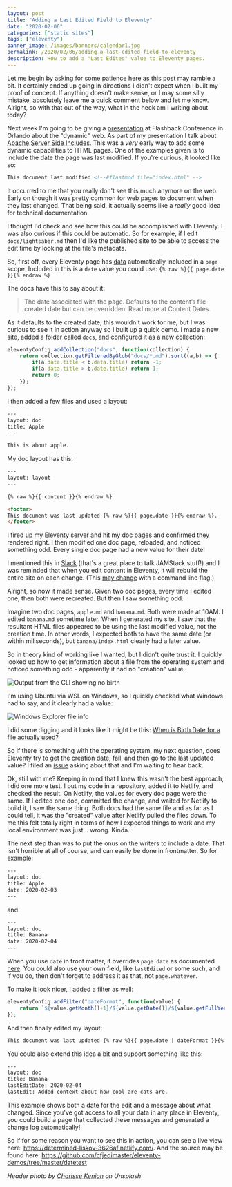 ```yaml
---
layout: post
title: "Adding a Last Edited Field to Eleventy"
date: "2020-02-06"
categories: ["static sites"]
tags: ["eleventy"]
banner_image: /images/banners/calendar1.jpg
permalink: /2020/02/06/adding-a-last-edited-field-to-eleventy
description: How to add a "Last Edited" value to Eleventy pages.
---
```


Let me begin by asking for some patience here as this post may ramble a bit. It certainly ended up going in directions I didn't expect when I built my proof of concept. If anything doesn't make sense, or I may some silly mistake, absolutely leave me a quick comment below and let me know. Alright, so with that out of the way, what in the heck am I writing about today? 

Next week I'm going to be giving a [presentation](https://cfe.dev/events/flashback-conference-2020/) at Flashback Conference in Orlando about the "dynamic" web. As part of my presentation I talk about [Apache Server Side Includes](https://httpd.apache.org/docs/current/howto/ssi.html). This was a *very* early way to add some dynamic capabilities to HTML pages. One of the examples given is to include the date the page was last modified. If you're curious, it looked like so:

```html
This document last modified <!--#flastmod file="index.html" -->
```

It occurred to me that you really don't see this much anymore on the web. Early on though it was pretty common for web pages to document when they last changed. That being said, it actually seems like a *really* good idea for technical documentation. 

I thought I'd check and see how this could be accomplished with Eleventy. I was also curious if this could be automatic. So for example, if I edit `docs/lightsaber.md` then I'd like the published site to be able to access the edit time by looking at the file's metadata.

So, first off, every Eleventy page has [data](https://www.11ty.dev/docs/data/) automatically included in a `page` scope. Included in this is a `date` value you could use: `{% raw %}{{ page.date }}{% endraw %}`

The docs have this to say about it:

<blockquote>
The date associated with the page. Defaults to the content’s file created date but can be overridden. Read more at Content Dates.
</blockquote>

As it defaults to the created date, this wouldn't work for me, but I was curious to see it in action anyway so I built up a quick demo. I made a new site, added a folder called `docs`, and configured it as a new collection:

```js
eleventyConfig.addCollection("docs", function(collection) {
	return collection.getFilteredByGlob("docs/*.md").sort((a,b) => {
		if(a.data.title < b.data.title) return -1;
		if(a.data.title > b.date.title) return 1;
		return 0;
	});
});
```

I then added a few files and used a layout:

```html
---
layout: doc
title: Apple
---

This is about apple.
```

My doc layout has this:

```html
---
layout: layout
---

{% raw %}{{ content }}{% endraw %}

<footer>
This document was last updated {% raw %}{{ page.date }}{% endraw %}.
</footer>
```

I fired up my Eleventy server and hit my doc pages and confirmed they rendered right. I then modified one doc page, reloaded, and noticed something odd. Every single doc page had a new value for their date!

I mentioned this in [Slack](https://join.slack.com/t/thenewdynamic/shared_invite/enQtMjkwNjYwNTY0NjkxLWI1NDhlNjZkZjA5ZGJmODE1OThiMjkwN2ZkMzE1YjEwN2YwNWUxYTNjZTUxMGQ2MzU3NWQ0YmVjNGU1NTkxMDk) (that's a great place to talk JAMStack stuff!) and I was reminded that when you edit content in Eleventy, it will rebuild the entire site on each change. (This [may change](https://github.com/11ty/eleventy/issues/108) with a command line flag.) 

Alright, so now it made sense. Given two doc pages, every time I edited one, then both were recreated. But then I saw something odd.

Imagine two doc pages, `apple.md` and `banana.md`. Both were made at 10AM. I edited `banana.md` sometime later. When I generated my site, I saw that the resultant HTML files appeared to be using the last modified value, not the creation time. In other words, I expected both to have the same date (or within miliseconds), but `banana/index.html` clearly had a later value.

So in theory kind of working like I wanted, but I didn't quite trust it. I quickly looked up how to get information about a file from the operating system and noticed something odd - apparently it had no "creation" value.

<img src="https://static.raymondcamden.com/images/2020/02/date1.png" alt="Output from the CLI showing no birth" class="imgborder imgcenter">

I'm using Ubuntu via WSL on Windows, so I quickly checked what Windows had to say, and it clearly had a value:

<img src="https://static.raymondcamden.com/images/2020/02/date2.png" alt="Windows Explorer file info" class="imgborder imgcenter">

I did some digging and it looks like it might be this: [When is Birth Date for a file actually used?](https://askubuntu.com/questions/918300/when-is-birth-date-for-a-file-actually-used)

So if there is something with the operating system, my next question, does Eleventy try to get the creation date, fail, and then go to the last updated value? I filed an [issue](https://github.com/11ty/eleventy/issues/900) asking about that and I'm waiting to hear back.

Ok, still with me? Keeping in mind that I knew this wasn't the best approach, I did one more test. I put my code in a repository, added it to Netlify, and checked the result. On Netlify, the values for every doc page were the same. If I edited one doc, committed the change, and waited for Netlify to build it, I saw the same thing. Both docs had the same file and as far as I could tell, it was the "created" value after Netlify pulled the files down. To me this felt totally right in terms of how I expected things to work and my local environment was just... wrong. Kinda.

The next step than was to put the onus on the writers to include a date. That isn't horrible at all of course, and can easily be done in frontmatter. So for example:

```html
---
layout: doc
title: Apple
date: 2020-02-03
---
```

and

```html
---
layout: doc
title: Banana
date: 2020-02-04
---
```

When you use `date` in front matter, it overrides `page.date` as documented [here](https://www.11ty.dev/docs/dates/). You could also use your own field, like `lastEdited` or some such, and if you do, then don't forget to address it as that, not `page.whatever`. 

To make it look nicer, I added a filter as well:

```js
eleventyConfig.addFilter("dateFormat", function(value) {
	return `${value.getMonth()+1}/${value.getDate()}/${value.getFullYear()}`;
});
```

And then finally edited my layout:

```html
This document was last updated {% raw %}{{ page.date | dateFormat }}{% endraw %}.
```

You could also extend this idea a bit and support something like this:

```html
---
layout: doc
title: Banana
lastEditDate: 2020-02-04
lastEdit: Added context about how cool are cats are.
```

This example shows both a date for the edit and a message about what changed. Since you've got access to all your data in any place in Eleventy, you could build a page that collected these messages and generated a change log automatically! 

So if for some reason you want to see this in action, you can see a live view here: <https://determined-liskov-3626af.netlify.com/>. And the source may be found here: <https://github.com/cfjedimaster/eleventy-demos/tree/master/datetest>

<i>Header photo by <a href="https://unsplash.com/@charissek?utm_source=unsplash&utm_medium=referral&utm_content=creditCopyText">Charisse Kenion</a> on Unsplash</i>